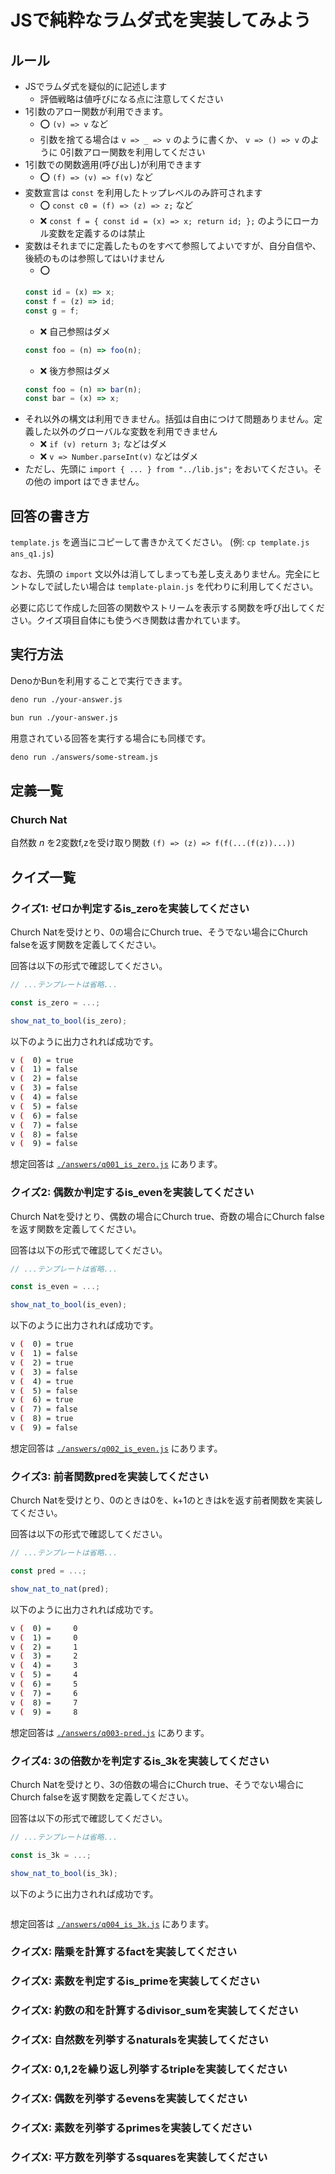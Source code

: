 # JSで純粋なラムダ式を実装してみよう

## ルール

- JSでラムダ式を疑似的に記述します
    - 評価戦略は値呼びになる点に注意してください
- 1引数のアロー関数が利用できます。
    - :o: `(v) => v` など
    - 引数を捨てる場合は `v => _ => v` のように書くか、 `v => () => v` のように 0引数アロー関数を利用してください
- 1引数での関数適用(呼び出し)が利用できます
    - :o: `(f) => (v) => f(v)` など
- 変数宣言は `const` を利用したトップレベルのみ許可されます
    - :o: `const c0 = (f) => (z) => z;` など
    - :x: `const f = { const id = (x) => x; return id; };` のようにローカル変数を定義するのは禁止
- 変数はそれまでに定義したものをすべて参照してよいですが、自分自信や、後続のものは参照してはいけません
    - :o:
    ```js
    const id = (x) => x;
    const f = (z) => id;
    const g = f;
    ```
    - :x: 自己参照はダメ
    ```js
    const foo = (n) => foo(n);
    ```
    - :x: 後方参照はダメ
    ```js
    const foo = (n) => bar(n);
    const bar = (x) => x;
    ```
- それ以外の構文は利用できません。括弧は自由につけて問題ありません。定義した以外のグローバルな変数を利用できません
    - :x: `if (v) return 3;` などはダメ
    - :x: `v => Number.parseInt(v)` などはダメ
- ただし、先頭に `import { ... } from "../lib.js";` をおいてください。その他の import はできません。

## 回答の書き方

`template.js` を適当にコピーして書きかえてください。 (例: `cp template.js ans_q1.js`)

なお、先頭の `import` 文以外は消してしまっても差し支えありません。完全にヒントなしで試したい場合は `template-plain.js` を代わりに利用してください。

必要に応じて作成した回答の関数やストリームを表示する関数を呼び出してください。クイズ項目自体にも使うべき関数は書かれています。

## 実行方法

DenoかBunを利用することで実行できます。

```sh
deno run ./your-answer.js
```

```sh
bun run ./your-answer.js
```

用意されている回答を実行する場合にも同様です。

```sh
deno run ./answers/some-stream.js
```

## 定義一覧

### Church Nat

自然数 $n$ を2変数f,zを受け取り関数 `(f) => (z) => f(f(...(f(z))...))` 

## クイズ一覧

### クイズ1: ゼロか判定するis_zeroを実装してください

Church Natを受けとり、0の場合にChurch true、そうでない場合にChurch falseを返す関数を定義してください。

回答は以下の形式で確認してください。

```js
// ...テンプレートは省略...

const is_zero = ...;

show_nat_to_bool(is_zero);
```

以下のように出力されれば成功です。

```sh
v (  0) = true
v (  1) = false
v (  2) = false
v (  3) = false
v (  4) = false
v (  5) = false
v (  6) = false
v (  7) = false
v (  8) = false
v (  9) = false
```

想定回答は [`./answers/q001_is_zero.js`](./answers/q001_is_zero.js) にあります。

### クイズ2: 偶数か判定するis_evenを実装してください

Church Natを受けとり、偶数の場合にChurch true、奇数の場合にChurch falseを返す関数を定義してください。

回答は以下の形式で確認してください。

```js
// ...テンプレートは省略...

const is_even = ...;

show_nat_to_bool(is_even);
```

以下のように出力されれば成功です。

```sh
v (  0) = true
v (  1) = false
v (  2) = true
v (  3) = false
v (  4) = true
v (  5) = false
v (  6) = true
v (  7) = false
v (  8) = true
v (  9) = false
```

想定回答は [`./answers/q002_is_even.js`](./answers/q002_is_even.js) にあります。


### クイズ3: 前者関数predを実装してください

Church Natを受けとり、0のときは0を、k+1のときはkを返す前者関数を実装してください。

回答は以下の形式で確認してください。

```js
// ...テンプレートは省略...

const pred = ...;

show_nat_to_nat(pred);
```

以下のように出力されれば成功です。

```sh
v (  0) =     0
v (  1) =     0
v (  2) =     1
v (  3) =     2
v (  4) =     3
v (  5) =     4
v (  6) =     5
v (  7) =     6
v (  8) =     7
v (  9) =     8
```

想定回答は [`./answers/q003-pred.js`](./answers/q003-pred.js) にあります。


### クイズ4: 3の倍数かを判定するis_3kを実装してください

Church Natを受けとり、3の倍数の場合にChurch true、そうでない場合にChurch falseを返す関数を定義してください。

回答は以下の形式で確認してください。

```js
// ...テンプレートは省略...

const is_3k = ...;

show_nat_to_bool(is_3k);
```

以下のように出力されれば成功です。

```sh
```

想定回答は [`./answers/q004_is_3k.js`](./answers/q004_is_3k.js) にあります。


### クイズX: 階乗を計算するfactを実装してください
### クイズX: 素数を判定するis_primeを実装してください
### クイズX: 約数の和を計算するdivisor_sumを実装してください

### クイズX: 自然数を列挙するnaturalsを実装してください
### クイズX: 0,1,2を繰り返し列挙するtripleを実装してください
### クイズX: 偶数を列挙するevensを実装してください
### クイズX: 素数を列挙するprimesを実装してください
### クイズX: 平方数を列挙するsquaresを実装してください

